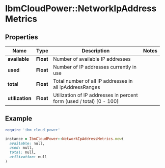 # IbmCloudPower::NetworkIpAddressMetrics

## Properties

| Name | Type | Description | Notes |
| ---- | ---- | ----------- | ----- |
| **available** | **Float** | Number of available IP addresses |  |
| **used** | **Float** | Number of IP addresses currently in use |  |
| **total** | **Float** | Total number of all IP addresses in all ipAddressRanges |  |
| **utilization** | **Float** | Utilization of IP addresses in percent form (used / total) [0 - 100] |  |

## Example

```ruby
require 'ibm_cloud_power'

instance = IbmCloudPower::NetworkIpAddressMetrics.new(
  available: null,
  used: null,
  total: null,
  utilization: null
)
```

